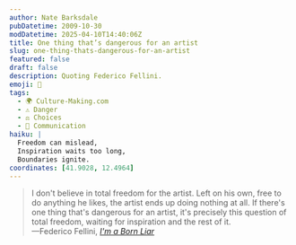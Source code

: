 ```yaml
---
author: Nate Barksdale
pubDatetime: 2009-10-30
modDatetime: 2025-04-10T14:40:06Z
title: One thing that’s dangerous for an artist
slug: one-thing-thats-dangerous-for-an-artist
featured: false
draft: false
description: Quoting Federico Fellini.
emoji: 🎨
tags:
  - 🌍 Culture-Making.com
  - ⚠️ Danger
  - ⚖️ Choices
  - 💬 Communication
haiku: |
  Freedom can mislead,  
  Inspiration waits too long,  
  Boundaries ignite.
coordinates: [41.9028, 12.4964]
---
```


> I don't believe in total freedom for the artist. Left on his own, free to do anything he likes, the artist ends up doing nothing at all. If there's one thing that's dangerous for an artist, it's precisely this question of total freedom, waiting for inspiration and the rest of it.  
> —Federico Fellini, [_I'm a Born Liar_](https://www.google.com/search?q=%22_I%27m%20a%20Born%20Liar_%22%20amazon.com)
